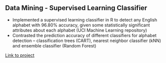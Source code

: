 Data Mining - Supervised Learning Classifier
------------------------------------------------
-	Implemented a supervised learning classifier in R to detect any English alphabet with 96.80% accuracy, given some statistically significant attributes about each alphabet (UCI Machine Learning repository)
-	Contrasted the prediction accuracy of different classifiers for alphabet detection – classification trees (CART), nearest neighbor classifier (kNN) and ensemble classifier (Random Forest)

[Link to project](./report.pdf)
